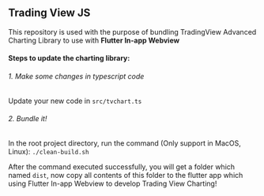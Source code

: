 ## Trading View JS

This repository is used with the purpose of bundling TradingView Advanced Charting Library to use with **Flutter In-app Webview**

#### Steps to update the charting library:

###### 1. Make some changes in typescript code

Update your new code in `src/tvchart.ts`

###### 2. Bundle it!

In the root project directory, run the command (Only support in MacOS, Linux):
`./clean-build.sh`

After the command executed successfully, you will get a folder which named `dist`, now copy all contents of this folder to the flutter app which using Flutter In-app Webview to develop Trading View Charting!
